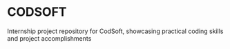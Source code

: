 # CODSOFT
Internship project repository for CodSoft, showcasing practical coding skills and project accomplishments
